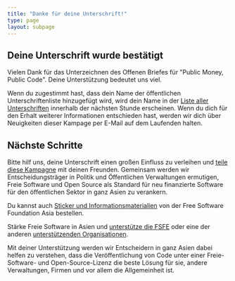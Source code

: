 ```yaml
---
title: "Danke für deine Unterschrift!"
type: page
layout: subpage
---
```


## Deine Unterschrift wurde bestätigt

Vielen Dank für das Unterzeichnen des Offenen Briefes für "Public Money, Public Code". Deine Unterstützung bedeutet uns viel.

Wenn du zugestimmt hast, dass dein Name der öffentlichen Unterschriftenliste hinzugefügt wird, wird dein Name in der [Liste aller Unterschriften](../all-signatures) innerhalb der nächsten Stunde erscheinen. Wenn du dich für den Erhalt weiterer Informationen entschieden hast, werden wir dich über Neuigkeiten dieser Kampage per E-Mail auf dem Laufenden halten.

## Nächste Schritte

Bitte hilf uns, deine Unterschrift einen großen Einfluss zu verleihen und [teile diese Kampagne](../../#spread) mit deinen Freunden. Gemeinsam werden wir Entscheidungsträger in Politik und Öffentlichen Verwaltungen ermutigen, Freie Software und Open Source als Standard für neu finanzierte Software für den öffentlichen Sektor in ganz Asien zu verankern.

Du kannst auch [Sticker und Informationsmaterialien](https://fossasia.org/promo#pmpc) von der Free Software Foundation Asia bestellen.

Stärke Freie Software in Asien und [unterstütze die FSFE](https://fossasia.org/donate/?pmpc) oder eine der anderen [unterstützenden Organisationen](../../#organisations).

Mit deiner Unterstützung werden wir Entscheidern in ganz Asien dabei helfen zu verstehen, dass die Veröffentlichung von Code unter einer Freie-Software- und Open-Source-Lizenz die beste Lösung für sie, andere Verwaltungen, Firmen und vor allem die Allgemeinheit ist.
